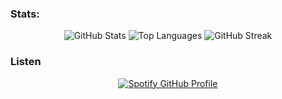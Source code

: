 ### Stats:

<div align="center">
  <img src="https://github-readme-stats.vercel.app/api?username=testudoDaemon&show_icons=true&theme=radical" alt="GitHub Stats">
  <img src="https://github-readme-stats.vercel.app/api/top-langs/?username=testudoDaemon&layout=compact&theme=radical" alt="Top Languages">
  <img src="http://github-readme-streak-stats.herokuapp.com?user=testudoDaemon&theme=radical" alt="GitHub Streak">
</div>

### Listen 

<div align="center">
  <a href="https://github.com/kittinan/spotify-github-profile">
    <img src="https://spotify-github-profile.kittinanx.com/api/view?uid=21hnhslazxctpzlrlx6cudz5y&cover_image=true&theme=compact&show_offline=false&background_color=121212&interchange=false" alt="Spotify GitHub Profile">
  </a>
</div>